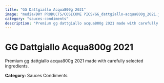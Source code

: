 ```yaml
---
title: "GG Dattgiallo Acqua800g 2021"
image: "media/DRY PRODUCTS/COSICOME PICS/GG_dattgiallo-acqua800g_2021.jpg"
category: "sauces-condiments"
description: "Premium gg dattgiallo acqua800g 2021 made with carefully selected ingredients."
---
```


# GG Dattgiallo Acqua800g 2021

Premium gg dattgiallo acqua800g 2021 made with carefully selected ingredients.

**Category:** Sauces Condiments
